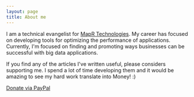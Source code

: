 ```yaml
---
layout: page
title: About me
---
```


I am a technical evangelist for [MapR Technologies](http://www.mapr.com). My career has focused on developing tools for optimizing the performance of applications. Currently, I'm focused on finding and promoting ways businesses can be successful with big data applications. 

<div class="main-explain-area padding-override jumbotron">
  <p class="margin-override font-override">
  	If you find any of the articles I've written useful, please considers supporting me. I spend a lot of time developing them and it would be amazing to see my hard work translate into Money! :)</p>
  <div id="paypalbtn">
    <a class="btn btn-primary btn" href="https://www.paypal.me/iandownard/15">Donate via PayPal</a>
  </div>
</div>


